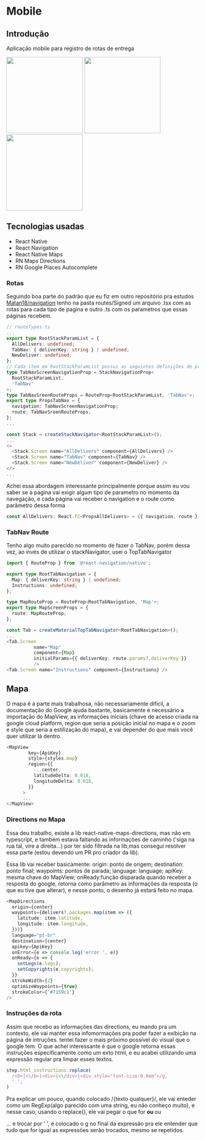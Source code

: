 # Mobile

## Introdução

Aplicação mobile para registro de rotas de entrega

<img src="/ReadmeAssets/map.png" width="200">
<img src="/ReadmeAssets/instructions1.png" width="200"> <img src="/ReadmeAssets/instructions2.png" width="200">



## Tecnologias usadas

* React Native
* React Navigation
* React Native Maps
* RN Maps Directions
* RN Google Places Autocomplete

### Rotas

Seguindo boa parte do padrão que eu fiz em outro repositório pra estudos [Matan18/navigation](https://github.com/Matan18/navigation) tenho na pasta routes/Signed um arquivo .tsx com as rotas para cada tipo de pagina e outro .ts com os parametros que essas páginas recebem.

```typescript
// routeTypes.ts
...
export type RootStackParamList = {
  AllDelivers: undefined;
  TabNav: { deliverKey: string } | undefined;
  NewDeliver: undefined;
};
// Cada item em RootStackParamList possui as seguintes definições de propriedades
type TabNavScreenNavigationProp = StackNavigationProp<
  RootStackParamList,
  'TabNav'
>;
type TabNavSreenRouteProps = RouteProp<RootStackParamList, 'TabNav'>;
export type PropsTabNav = {
  navigation: TabNavScreenNavigationProp;
  route: TabNavSreenRouteProps;
};
...
```

```typescript
const Stack = createStackNavigator<RootStackParamList>();
...
<>
  <Stack.Screen name="AllDelivers" component={AllDelivers} />
  <Stack.Screen name="TabNav" component={TabNav} />
  <Stack.Screen name="NewDeliver" component={NewDeliver} />
</>
...
```

Achei essa abordagem interessante principalmente porque assim eu vou saber se a pagina vai exigir algum tipo de parametro no momento da navegação, e cada página vai receber o navigation e o route como parâmetro dessa forma
```typescript
const AllDelivers: React.FC<PropsAllDelivers> = ({ navigation, route }) => {
```

### TabNav Route

Tenho algo muito parecido no momento de fazer o TabNav, porém dessa vez, ao invés de utilizar o stackNavigator, usei o TopTabNavigator


```typescript
import { RouteProp } from '@react-navigation/native';

export type RootTabNavigation = {
  Map: { deliverKey: string } | undefined;
  Instructions: undefined;
};

type MapRouteProp = RouteProp<RootTabNavigation, 'Map'>;
export type MapScreenProps = {
  route: MapRouteProp;
};
```

```typescript
const Tab = createMaterialTopTabNavigator<RootTabNavigation>();
...
<Tab.Screen
          name="Map"
          component={Map}
          initialParams={{ deliverKey: route.params?.deliverKey }}
          />
<Tab.Screen name="Instructions" component={Instructions} />
```

## Mapa

O mapa é a parte mais trabalhosa, não necessariamente difícil, a documentação do Google ajuda bastante, basicamente é necessário a importação do MapView, as informações iniciais (chave de acesso criada na google cloud platform, region que seria a posição inicial no mapa e o zoom e style que seria a estilização do mapa), e vai depender do que mais você quer utilizar lá dentro.

```typescript
<MapView
        key={ApiKey}
        style={styles.map}
        region={{
          ...center,
          latitudeDelta: 0.018,
          longitudeDelta: 0.018,
        }}
      >
      ...
</MapView>
```

### Directions no Mapa

Essa deu trabalho, existe a lib react-native-maps-directions, mas não em typescript, e também estava faltando as informações de caminho ('siga na rua tal, vire a direita...) por ter sido filtrada na lib,mas consegui resolver essa parte (estou devendo um PR pro criador da lib).

Essa lib vai receber basicamente:
origin: ponto de origem;
destination: ponto final;
waypoints: pontos de parada;
language: language;
apiKey: mesma chave do MapView;
onReady:função disparada quando receber a resposta do google, retorna como parâmetro as informações da resposta (o que eu tive que alterar), e nesse ponto, o desenho já estará feito no mapa.

```typescript
<MapDirections
  origin={center}
  waypoints={delivers?.packages.map(item => ({
    latitude: item.latitude,
    longitude: item.longitude,
  }))}
  language="pt-br"
  destination={center}
  apikey={ApiKey}
  onError={e => console.log('error ', e)}
  onReady={e => {
    setLegs(e.legs);
    setCopyrights(e.copyrights);
  }}
  strokeWidth={2}
  optimizeWaypoints={true}
  strokeColor={'#7159c1'}
/>
```

### Instruções da rota

Assim que recebo as informações das directions, eu mando pra um contexto, ele vai manter essa infomormações pra poder fazer a exibição na página de intruções.
tentei fazer o mais próximo possível do visual que o google tem.
O que achei interessante é que o google retorna essas instruções específicamente como um exto html, e eu acabei utilizando uma expressão regular pra limpar esses textos.

```typescript
step.html_instructions.replace(
  /<b>|<\/b>|<div>|<\/div>|<div style="font-size:0.9em">/g,
  ' ',
)
```
Pra explicar um pouco, quando colocado /{texto qualquer}/, ele vai enteder como um RegExp(algo parecido com uma string, eu não conheço muito), e nesse caso, usando o replace(), ele vai pegar o que for <b> ou </b> ou <div>... e trocar por ' ', é colocado o g no final da expressão pra ele entender que tudo que for igual as expressões serão trocados, mesmo se repetidos.
